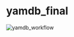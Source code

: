 # yamdb_final
![yamdb_workflow](https://github.com/antonzubar/yamdb_final/workflows/yamdb_workflow/badge.svg)
